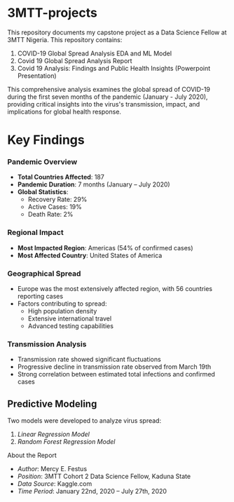 # 3MTT-projects
This repository documents my capstone project as a Data Science Fellow at 3MTT Nigeria.
This repository contains:

1. COVID-19 Global Spread Analysis EDA and ML Model
2. Covid 19 Global Spread Analysis Report 
3. Covid 19 Analysis: Findings and Public Health Insights (Powerpoint Presentation)

This comprehensive analysis examines the global spread of COVID-19 during the first seven months of the pandemic (January - July 2020), providing critical insights into the virus's transmission, impact, and implications for global health response.

# Key Findings

### Pandemic Overview
- **Total Countries Affected**: 187
- **Pandemic Duration**: 7 months (January – July 2020)
- **Global Statistics**:
  - Recovery Rate: 29%
  - Active Cases: 19%
  - Death Rate: 2%

### Regional Impact
- **Most Impacted Region**: Americas (54% of confirmed cases)
- **Most Affected Country**: United States of America


### Geographical Spread
- Europe was the most extensively affected region, with 56 countries reporting cases
- Factors contributing to spread:
  - High population density
  - Extensive international travel
  - Advanced testing capabilities


### Transmission Analysis
- Transmission rate showed significant fluctuations
- Progressive decline in transmission rate observed from March 19th
- Strong correlation between estimated total infections and confirmed cases

## Predictive Modeling
Two models were developed to analyze virus spread:
1. *Linear Regression Model*
2. *Random Forest Regression Model*
 

About the Report
- *Author*: Mercy E. Festus
- *Position*: 3MTT Cohort 2 Data Science Fellow, Kaduna State
- *Data Source*: Kaggle.com
- *Time Period*: January 22nd, 2020 – July 27th, 2020
